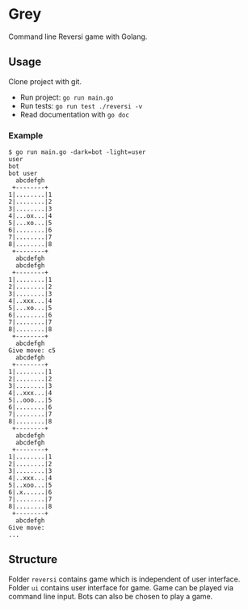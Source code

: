 # Grey

Command line Reversi game with Golang.


## Usage

Clone project with git.

- Run project: `go run main.go`
- Run tests: `go run test ./reversi -v`
- Read documentation with `go doc`

### Example

```
$ go run main.go -dark=bot -light=user
user
bot
bot user
  abcdefgh
 +--------+
1|........|1
2|........|2
3|........|3
4|...ox...|4
5|...xo...|5
6|........|6
7|........|7
8|........|8
 +--------+
  abcdefgh
  abcdefgh
 +--------+
1|........|1
2|........|2
3|........|3
4|..xxx...|4
5|...xo...|5
6|........|6
7|........|7
8|........|8
 +--------+
  abcdefgh
Give move: c5
  abcdefgh
 +--------+
1|........|1
2|........|2
3|........|3
4|..xxx...|4
5|..ooo...|5
6|........|6
7|........|7
8|........|8
 +--------+
  abcdefgh
  abcdefgh
 +--------+
1|........|1
2|........|2
3|........|3
4|..xxx...|4
5|..xoo...|5
6|.x......|6
7|........|7
8|........|8
 +--------+
  abcdefgh
Give move: 
...
```

## Structure

Folder `reversi` contains game which is independent of user interface. Folder `ui` contains user interface for game. Game can be played via command line input. Bots can also be chosen to play a game.
